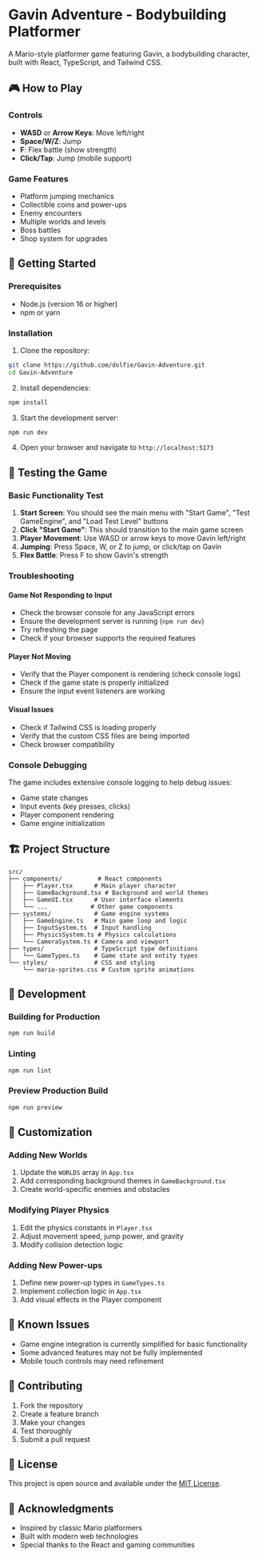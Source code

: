 # Gavin Adventure - Bodybuilding Platformer

A Mario-style platformer game featuring Gavin, a bodybuilding character, built with React, TypeScript, and Tailwind CSS.

## 🎮 How to Play

### Controls
- **WASD** or **Arrow Keys**: Move left/right
- **Space/W/Z**: Jump
- **F**: Flex battle (show strength)
- **Click/Tap**: Jump (mobile support)

### Game Features
- Platform jumping mechanics
- Collectible coins and power-ups
- Enemy encounters
- Multiple worlds and levels
- Boss battles
- Shop system for upgrades

## 🚀 Getting Started

### Prerequisites
- Node.js (version 16 or higher)
- npm or yarn

### Installation
1. Clone the repository:
```bash
git clone https://github.com/dolfie/Gavin-Adventure.git
cd Gavin-Adventure
```

2. Install dependencies:
```bash
npm install
```

3. Start the development server:
```bash
npm run dev
```

4. Open your browser and navigate to `http://localhost:5173`

## 🧪 Testing the Game

### Basic Functionality Test
1. **Start Screen**: You should see the main menu with "Start Game", "Test GameEngine", and "Load Test Level" buttons
2. **Click "Start Game"**: This should transition to the main game screen
3. **Player Movement**: Use WASD or arrow keys to move Gavin left/right
4. **Jumping**: Press Space, W, or Z to jump, or click/tap on Gavin
5. **Flex Battle**: Press F to show Gavin's strength

### Troubleshooting

#### Game Not Responding to Input
- Check the browser console for any JavaScript errors
- Ensure the development server is running (`npm run dev`)
- Try refreshing the page
- Check if your browser supports the required features

#### Player Not Moving
- Verify that the Player component is rendering (check console logs)
- Check if the game state is properly initialized
- Ensure the input event listeners are working

#### Visual Issues
- Check if Tailwind CSS is loading properly
- Verify that the custom CSS files are being imported
- Check browser compatibility

### Console Debugging
The game includes extensive console logging to help debug issues:
- Game state changes
- Input events (key presses, clicks)
- Player component rendering
- Game engine initialization

## 🏗️ Project Structure

```
src/
├── components/          # React components
│   ├── Player.tsx      # Main player character
│   ├── GameBackground.tsx # Background and world themes
│   ├── GameUI.tsx      # User interface elements
│   └── ...            # Other game components
├── systems/            # Game engine systems
│   ├── GameEngine.ts   # Main game loop and logic
│   ├── InputSystem.ts  # Input handling
│   ├── PhysicsSystem.ts # Physics calculations
│   └── CameraSystem.ts # Camera and viewport
├── types/              # TypeScript type definitions
│   └── GameTypes.ts    # Game state and entity types
└── styles/             # CSS and styling
    └── mario-sprites.css # Custom sprite animations
```

## 🔧 Development

### Building for Production
```bash
npm run build
```

### Linting
```bash
npm run lint
```

### Preview Production Build
```bash
npm run preview
```

## 🎨 Customization

### Adding New Worlds
1. Update the `WORLDS` array in `App.tsx`
2. Add corresponding background themes in `GameBackground.tsx`
3. Create world-specific enemies and obstacles

### Modifying Player Physics
1. Edit the physics constants in `Player.tsx`
2. Adjust movement speed, jump power, and gravity
3. Modify collision detection logic

### Adding New Power-ups
1. Define new power-up types in `GameTypes.ts`
2. Implement collection logic in `App.tsx`
3. Add visual effects in the Player component

## 🐛 Known Issues

- Game engine integration is currently simplified for basic functionality
- Some advanced features may not be fully implemented
- Mobile touch controls may need refinement

## 🤝 Contributing

1. Fork the repository
2. Create a feature branch
3. Make your changes
4. Test thoroughly
5. Submit a pull request

## 📝 License

This project is open source and available under the [MIT License](LICENSE).

## 🙏 Acknowledgments

- Inspired by classic Mario platformers
- Built with modern web technologies
- Special thanks to the React and gaming communities